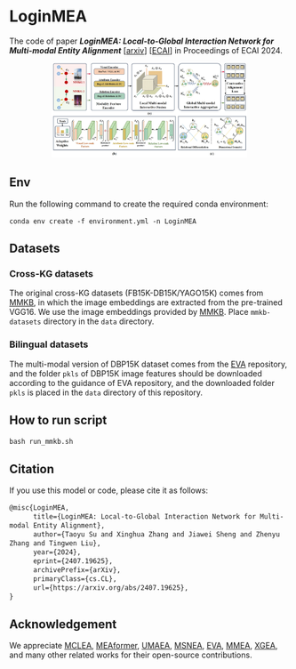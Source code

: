 # LoginMEA

The code of paper _**LoginMEA: Local-to-Global Interaction Network for Multi-modal Entity Alignment**_ [[arxiv](https://arxiv.org/abs/2407.19625)] [[ECAI](https://ebooks.iospress.nl/doi/10.3233/FAIA240612)] in Proceedings of ECAI 2024.


<div align="center">
    <img src="./files/LoginMEA.jpg" width="70%" height="auto" />
</div>

## Env

Run the following command to create the required conda environment:

```
conda env create -f environment.yml -n LoginMEA
```

## Datasets

### Cross-KG datasets

The original cross-KG datasets (FB15K-DB15K/YAGO15K) comes from [MMKB](https://github.com/mniepert/mmkb), in which the image embeddings are extracted from the pre-trained VGG16. We use the image embeddings provided by [MMKB](https://github.com/mniepert/mmkb#visual-data-for-fb15k-yago15k-and-dbpedia15k). Place `mmkb-datasets` directory  in the `data` directory.

### Bilingual datasets

The multi-modal version of DBP15K dataset comes from the [EVA](https://github.com/cambridgeltl/eva) repository, and the folder `pkls` of DBP15K image features should be downloaded according to the guidance of EVA repository, and the downloaded folder `pkls` is placed in the `data` directory of this repository.

## How to run script

```
bash run_mmkb.sh
```


## Citation

If you use this model or code, please cite it as follows:

```
@misc{LoginMEA,
      title={LoginMEA: Local-to-Global Interaction Network for Multi-modal Entity Alignment}, 
      author={Taoyu Su and Xinghua Zhang and Jiawei Sheng and Zhenyu Zhang and Tingwen Liu},
      year={2024},
      eprint={2407.19625},
      archivePrefix={arXiv},
      primaryClass={cs.CL},
      url={https://arxiv.org/abs/2407.19625}, 
}
```


## Acknowledgement

We appreciate [MCLEA](https://github.com/lzxlin/MCLEA), [MEAformer](https://github.com/zjukg/MEAformer), [UMAEA](https://github.com/zjukg/umaea), [MSNEA](https://github.com/liyichen-cly/MSNEA), [EVA](https://github.com/cambridgeltl/eva), [MMEA](https://github.com/liyichen-cly/MMEA), [XGEA](https://github.com/LoveBigAI/XGEA),  and many other related works for their open-source contributions.
